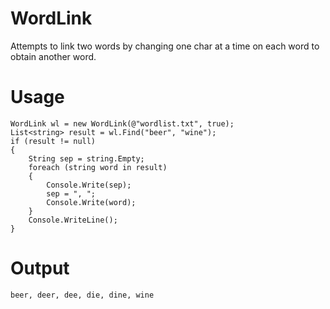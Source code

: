 WordLink
========

Attempts to link two words by changing one char at a time on each word to obtain another word.

Usage
=====
```
WordLink wl = new WordLink(@"wordlist.txt", true);
List<string> result = wl.Find("beer", "wine");
if (result != null)
{
	String sep = string.Empty;
	foreach (string word in result)
	{
		Console.Write(sep);
		sep = ", ";
		Console.Write(word);
	}
	Console.WriteLine();
}
```
Output
======
```
beer, deer, dee, die, dine, wine
```
